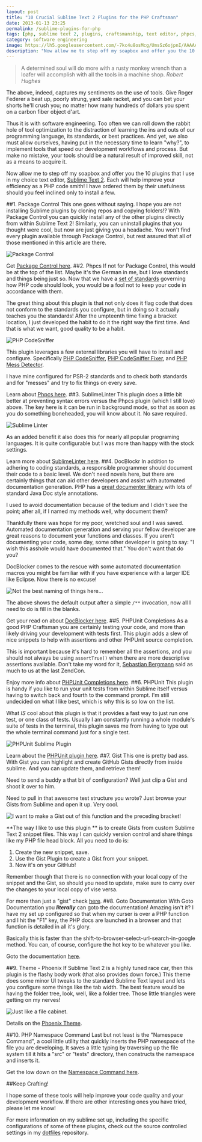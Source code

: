 ```yaml
---
layout: post
title: "10 Crucial Sublime Text 2 Plugins for the PHP Craftsman"
date: 2013-01-13 23:25
permalink: /sublime-plugins-for-php
tags: [php, sublime text 2, plugins, craftsmanship, text editor, phpcs, package management]
category: software engineering
image: https://lh5.googleusercontent.com/-7kc4u8osMcg/UmsSz6ojpnI/AAAAAAAAJEM/CkWYJnjXGIQ/w1118-h630-no/plugs.jpg
description: "Now allow me to step off my soapbox and offer you the 10 plugins that I use in my choice text editor, Sublime Text 2. Each will help improve your efficiency as a PHP code smith! I have ordered them by their usefulness should you feel inclined only to install a few."
---
```


> A determined soul will do more with a rusty monkey wrench than a loafer will accomplish with all the tools in a machine shop.
> <cite>Robert Hughes</cite>

The above, indeed, captures my sentiments on the use of tools. Give Roger Federer a beat up, poorly strung, yard sale racket, and you can bet your shorts he'll crush you; no matter how many hundreds of dollars you spent on a carbon fiber object d'art.

Thus it is with software engineering. Too often we can roll down the rabbit hole of tool optimization to the distraction of learning the ins and outs of our programming language, its standards, or best practices. And yet, we also must allow ourselves, having put in the necessary time to learn "why?", to implement tools that speed our development workflows and process. But make no mistake, your tools should be a natural result of improved skill, not as a means to acquire it.

Now allow me to step off my soapbox and offer you the 10 plugins that I use in my choice text editor, [Sublime Text 2](http://www.sublimetext.com/2). Each will help improve your efficiency as a PHP code smith! I have ordered them by their usefulness should you feel inclined only to install a few.

##1. Package Control
This one goes without saying. I hope you are not installing Sublime plugins by cloning repos and copying folders!? With Package Control you can quickly install any of the other plugins directly from within Sublime Text 2! Similarly, you can uninstall plugins that you thought were cool, but now are just giving you a headache. You won't find every plugin available through Package Control, but rest assured that all of those mentioned in this article are there.

![Package Control](/images/post-content/package-control.png)

Get [Package Control here](http://wbond.net/sublime_packages/package_control/installation).
##2. Phpcs
If not for Package Control, this would be at the top of the list. Maybe it's the German in me, but I love standards and things being just so. Now that we have a [set of standards](https://github.com/php-fig/fig-standards) governing how PHP code should look, you would be a fool not to keep your code in accordance with them.

The great thing about this plugin is that not only does it flag code that does not conform to the standards you configure, but in doing so it actually teaches you the standards! After the umpteenth time fixing a bracket location, I just developed the habit to do it the right way the first time. And that is what we want, good quality to be a habit.

![PHP CodeSniffer](/images/post-content/phpcs.png)

This plugin leverages a few external libraries you will have to install and configure. Specifically [PHP CodeSniffer](http://pear.php.net/package/PHP_CodeSniffer/redirected), [PHP CodeSniffer Fixer](https://github.com/fabpot/PHP-CS-Fixer), and [PHP Mess Detector](http://phpmd.org/).

I have mine configured for PSR-2 standards and to check both standards and for "messes" and try to fix things on every save.

Learn about [Phpcs here](http://soulbroken.co.uk/code/sublimephpcs).
##3. SublimeLinter
This plugin does a little bit better at preventing syntax errors versus the Phpcs plugin (which I still love) above. The key here is it can be run in background mode, so that as soon as you do something boneheaded, you will know about it. No save required.

![Sublime Linter](/images/post-content/linter.png)

As an added benefit it also does this for nearly all popular programing languages. It is quite configurable but I was more than happy with the stock settings.

Learn more about [SublimeLinter here](https://github.com/SublimeLinter/SublimeLinter).
##4. DocBlockr
In addition to adhering to coding standards, a responsible programmer should document their code to a basic level. We don't need novels here, but there are certainly things that can aid other developers and assist with automated documentation generation. PHP has a [great documenter library](http://www.phpdoc.org/) with lots of standard Java Doc style annotations.

I used to avoid documentation because of the tedium and I didn't see the point; after all, if I named my methods well, why document them?

Thankfully there was hope for my poor, wretched soul and I was saved. Automated documentation generation and serving your fellow developer are great reasons to document your functions and classes. If you aren't documenting your code, some day, some other developer is going to say: "I wish this asshole would have documented that." You don't want that do you?

DocBlocker comes to the rescue with some automated documentation macros you might be familiar with if you have experience with a larger IDE like Eclipse. Now there is no excuse!

![Not the best naming of things here…](/images/post-content/docblokr.png)

The above shows the default output after a simple `/**` invocation, now all I need to do is fill in the blanks.

Get your read on about [DocBlocker here](https://github.com/spadgos/sublime-jsdocs).
##5. PHPUnit Completions
As a good PHP Craftsman you are certainly testing your code, and more than likely driving your development with tests first. This plugin adds a slew of nice snippets to help with assertions and other PHPUnit source completion.

This is important because it's hard to remember all the assertions, and you should not always be using `assertTrue()` when there are more descriptive assertions available. Don't take my word for it, [Sebastian Bergmann](http://sebastian-bergmann.de/) said as much to us at the last ZendCon.

Enjoy more info about [PHPUnit Completions here](https://github.com/tkowalewski/phpunit-sublime-completions).
##6. PHPUnit
This plugin is handy if you like to run your unit tests from within Sublime itself versus having to switch back and fourth to the command prompt. I'm still undecided on what I like best, which is why this is so low on the list.

What *IS* cool about this plugin is that it provides a fast way to just run one test, or one class of tests. Usually I am constantly running a whole module's suite of tests in the terminal, this plugin saves me from having to type out the whole terminal command just for a single test.

![PHPUnit Sublime Plugin](/images/post-content/phpunit.png)

Learn about the [PHPUnit plugin here](https://github.com/stuartherbert/sublime-phpunit).
##7. Gist
This one is pretty bad ass. With Gist you can highlight and create GitHub Gists directly from inside sublime. And you can update them, and retrieve them!

Need to send a buddy a that bit of configuration? Well just clip a Gist and shoot it over to him.

Need to pull in that awesome test structure you wrote? Just browse your Gists from Sublime and open it up. Very cool.

![I want to make a Gist out of this function and the preceding bracket!](/images/post-content/gist.png)

**The way I like to use this plugin ** is to create Gists from custom Sublime Text 2 snippet files. This way I can quickly version control and share things like my PHP file head block. All you need to do is:

1. Create the new snippet, save.
2. Use the Gist Plugin to create a Gist from your snippet.
3. Now it's on your GitHub!

Remember though that there is no connection with your local copy of the snippet and the Gist, so should you need to update, make sure to carry over the changes to your local copy of vise versa.

For more than just a "gist" check [here](https://github.com/condemil/Gist).
##8. Goto Documentation
With Goto Documentation you ***literally*** can goto the documentation! Amazing isn't it? I have my set up configured so that when my curser is over a PHP function and I hit the "F1" key, the PHP docs are launched in a browser and that function is detailed in all it's glory.

Basically this is faster than the shift-to-browser-select-url-search-in-google method. You can, of course, configure the hot key to be whatever you like.

Goto the documentation [here](https://github.com/kemayo/sublime-text-2-goto-documentation).

##9. Theme - Phoenix
If Sublime Text 2 is a highly tuned race car, then this plugin is the flashy body work (that also provides down force.) This theme does some minor UI tweaks to the standard Sublime Text layout and lets you configure some things like the tab width. The best feature would be having the folder tree, look, well, like a folder tree. Those little triangles were getting on my nerves!

![Just like a file cabinet.](/images/post-content/phoenix.png)

Details on the [Phoenix Theme](http://netatoo.github.com/phoenix-theme/).

##10. PHP Namespace Command
Last but not least is the "Namespace Command", a cool little utility that quickly inserts the PHP namespace of the file you are developing. It saves a little typing by traversing up the file system till it hits a "src" or "tests" directory, then constructs the namespace and inserts it.

Get the low down on the [Namespace Command here](http://alexandre-salome.fr/blog/SublimeText-2-Insert-PHP-namespaces).

##Keep Crafting!

I hope some of these tools will help improve your code quality and your development workflow. If there are other interesting ones you have tried, please let me know!

For more information on my sublime set up, including the specific configurations of some of these plugins, check out the source controlled settings in my [dotfiles](https://github.com/jasonrobertfox/dotfiles) repository.


